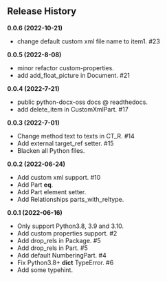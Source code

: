Release History
---------------

**0.0.6 (2022-10-21)**

- change default custom xml file name to item1. #23


**0.0.5 (2022-8-08)**

- minor refactor custom-properties.
- add add_float_picture in Document. #21


**0.0.4 (2022-7-21)**

- public python-docx-oss docs @ readthedocs.
- add delete_item in CustomXmlPart. #17


**0.0.3 (2022-7-01)**

- Change method text to texts in CT_R. #14
- Add external target_ref setter. #15
- Blacken all Python files.


**0.0.2 (2022-06-24)**

- Add custom xml support. #10
- Add Part __eq__.
- Add Part element setter. 
- Add Relationships parts_with_reltype.


**0.0.1 (2022-06-16)**

- Only support Python3.8, 3.9 and 3.10.
- Add custom properties support. #2
- Add drop_rels in Package. #5
- Add drop_rels in Part. #5
- Add default NumberingPart. #4
- Fix Python3.8+ __dict__ TypeError. #6
- Add some typehint.
